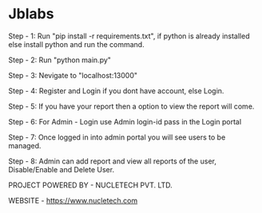# Jblabs

Step - 1: Run "pip install -r requirements.txt", if python is already installed else install python and run the command.

Step - 2: Run "python main.py"

Step - 3: Nevigate to "localhost:13000"

Step - 4: Register and Login if you dont have account, else Login.

Step - 5: If you have your report then a option to view the report will come.

Step - 6: For Admin - Login use Admin login-id pass in the Login portal

Step - 7: Once logged in into admin portal you will see users to be managed.

Step - 8: Admin can add report and view all reports of the user, Disable/Enable and Delete User.

PROJECT POWERED BY - NUCLETECH PVT. LTD.

WEBSITE - https://www.nucletech.com
